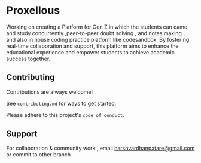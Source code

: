 
# Proxellous

Working on creating a Platform  for Gen Z in which the students can came and study concurrently ,peer-to-peer doubt solving , and notes making , and also in house coding practice platform like codesandbox.  By fostering real-time collaboration and support, this platform aims to enhance the educational experience and empower students to achieve academic success together.



## Contributing

Contributions are always welcome!

See `contributing.md` for ways to get started.

Please adhere to this project's `code of conduct`.


## Support

For collaboration & community work , email harshvardhanpatare@gmail.com or commit to other branch
